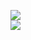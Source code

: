 [![](https://img.shields.io/badge/Made%20With-Github%20Spray-lightgrey.svg?style=for-the-badge&logo=github)](https://github.com/Annihil/github-spray#5032)  
[![](https://i.imgur.com/2DrTn0Z.gif)](https://github.com/Annihil/github-spray)